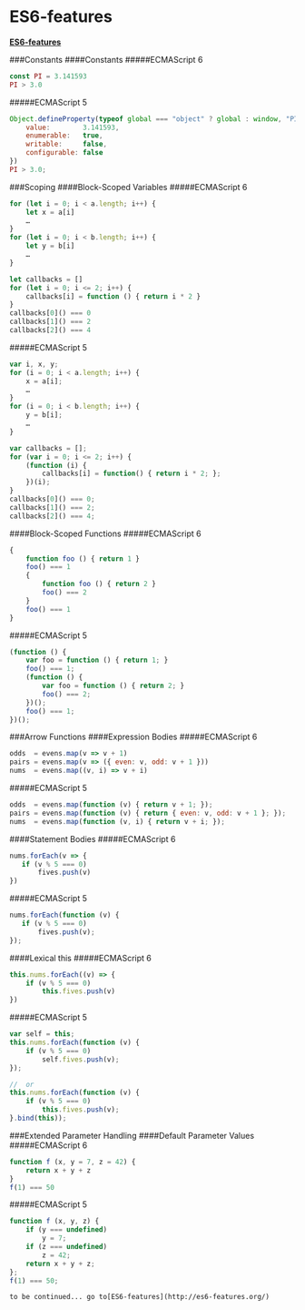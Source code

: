 # ES6-features
**[ES6-features](http://es6-features.org/)**

###Constants
####Constants
#####ECMAScript 6
``` js
const PI = 3.141593
PI > 3.0
```

#####ECMAScript 5
``` js
Object.defineProperty(typeof global === "object" ? global : window, "PI", {
    value:        3.141593,
    enumerable:   true,
    writable:     false,
    configurable: false
})
PI > 3.0;
```

###Scoping
####Block-Scoped Variables
#####ECMAScript 6
``` js
for (let i = 0; i < a.length; i++) {
    let x = a[i]
    …
}
for (let i = 0; i < b.length; i++) {
    let y = b[i]
    …
}

let callbacks = []
for (let i = 0; i <= 2; i++) {
    callbacks[i] = function () { return i * 2 }
}
callbacks[0]() === 0
callbacks[1]() === 2
callbacks[2]() === 4
```

#####ECMAScript 5
``` js
var i, x, y;
for (i = 0; i < a.length; i++) {
    x = a[i];
    …
}
for (i = 0; i < b.length; i++) {
    y = b[i];
    …
}

var callbacks = [];
for (var i = 0; i <= 2; i++) {
    (function (i) {
        callbacks[i] = function() { return i * 2; };
    })(i);
}
callbacks[0]() === 0;
callbacks[1]() === 2;
callbacks[2]() === 4;
```

####Block-Scoped Functions
#####ECMAScript 6
``` js
{
    function foo () { return 1 }
    foo() === 1
    {
        function foo () { return 2 }
        foo() === 2
    }
    foo() === 1
}
```

#####ECMAScript 5
``` js
(function () {
    var foo = function () { return 1; }
    foo() === 1;
    (function () {
        var foo = function () { return 2; }
        foo() === 2;
    })();
    foo() === 1;
})();
```

###Arrow Functions
####Expression Bodies
#####ECMAScript 6
``` js
odds  = evens.map(v => v + 1)
pairs = evens.map(v => ({ even: v, odd: v + 1 }))
nums  = evens.map((v, i) => v + i)
```

#####ECMAScript 5
``` js
odds  = evens.map(function (v) { return v + 1; });
pairs = evens.map(function (v) { return { even: v, odd: v + 1 }; });
nums  = evens.map(function (v, i) { return v + i; });
```

####Statement Bodies
#####ECMAScript 6
``` js
nums.forEach(v => {
   if (v % 5 === 0)
       fives.push(v)
})
```

#####ECMAScript 5
``` js
nums.forEach(function (v) {
   if (v % 5 === 0)
       fives.push(v);
});
```

####Lexical this
#####ECMAScript 6
``` js
this.nums.forEach((v) => {
    if (v % 5 === 0)
        this.fives.push(v)
})
```

#####ECMAScript 5
``` js
var self = this;
this.nums.forEach(function (v) {
    if (v % 5 === 0)
        self.fives.push(v);
});

//  or
this.nums.forEach(function (v) {
    if (v % 5 === 0)
        this.fives.push(v);
}.bind(this));
```

###Extended Parameter Handling
####Default Parameter Values
#####ECMAScript 6
``` js
function f (x, y = 7, z = 42) {
    return x + y + z
}
f(1) === 50
```

#####ECMAScript 5
``` js
function f (x, y, z) {
    if (y === undefined)
        y = 7;
    if (z === undefined)
        z = 42;
    return x + y + z;
};
f(1) === 50;
```

`to be continued... go to[ES6-features](http://es6-features.org/)`